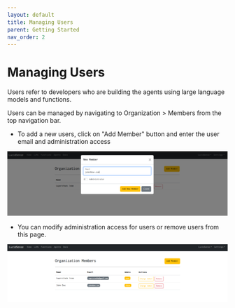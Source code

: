 ```yaml
---
layout: default
title: Managing Users
parent: Getting Started
nav_order: 2
---
```


# Managing Users

Users refer to developers who are building the agents using large language models and functions.

Users can be managed by navigating to Organization > Members from the top navigation bar.

- To add a new users, click on "Add Member" button and enter the user email and administration access

![Add New User](/assets/images/create-user.png)

- You can modify administration access for users or remove users from this page.

![Users Table](/assets/images/users-table.png)
